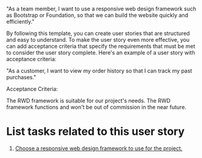 "As a team member, I want to use a responsive web design framework such as Bootstrap or Foundation, so that we can build the website quickly and efficiently."

By following this template, you can create user stories that are structured and easy to understand. To make the user story even more effective, you can add acceptance criteria that specify the requirements that must be met to consider the user story complete. Here's an example of a user story with acceptance criteria:

"As a customer, I want to view my order history so that I can track my past purchases."

Acceptance Criteria:

The RWD framework is suitable for our project's needs.
The RWD framework functions and won't be out of commission in the near future.

# List tasks related to this user story
1. [Choose a responsive web design framework to use for the project.](documentation/templates/theme/initiatives/epics/stories/tasks/task_rwd2_story1.md)